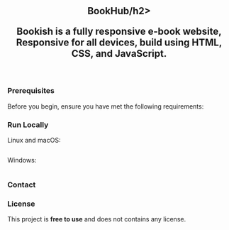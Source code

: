 <div align="center">
  
  

  <br />
  <br />

  <h2 align="center">BookHub/h2>

  Bookish is a fully responsive e-book website, <br />Responsive for all devices, build using HTML, CSS, and JavaScript.



</div>

<br />





### Prerequisites

Before you begin, ensure you have met the following requirements:


### Run Locally



Linux and macOS:

```bash

```

Windows:

```bash

```

### Contact



### License

This project is **free to use** and does not contains any license.
